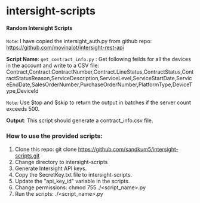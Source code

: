 # intersight-scripts
#### Random Intersight Scripts 

`Note`: I have copied the intersight_auth.py from github repo: https://github.com/movinalot/intersight-rest-api

**Script Name**: `get_contract_info.py` : 
Get following feilds for all the devices in the account and write to a CSV file: 
Contract,Contract.ContractNumber,Contract.LineStatus,ContractStatus,ContractStatusReason,ServiceDescription,ServiceLevel,ServiceStartDate,ServiceEndDate,SalesOrderNumber,PurchaseOrderNumber,PlatformType,DeviceType,DeviceId

`Note`: Use $top and $skip to return the output in batches if the server count exceeds 500. 

**Output**: This script should generate a contract_info.csv file. 


### How to use the provided scripts: 
1. Clone this repo: git clone https://github.com/sandkum5/intersight-scripts.git
2. Change directory to intersight-scripts
3. Generate Intersight API keys. 
4. Copy the SecretKey.txt file to intersight-scripts. 
5. Update the "api_key_id" variable in the scripts. 
6. Change permissions: chmod 755 ./<script_name>.py
7. Run the scripts: ./<script_name>.py
